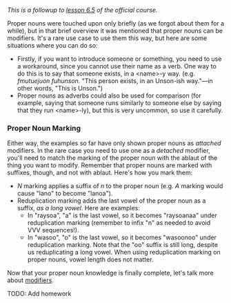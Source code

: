 *This is a followup to [lesson 6.5](https://docs.google.com/document/d/19m6Y4VRxdaOJj9K_L4p33L36ilaNcg3eyKNfgyxHqyk/edit?usp=sharing) of the official course.*

Proper nouns were touched upon only briefly (as we forgot about them for a while), but in that brief overview it was mentioned that proper nouns can be modifiers. It's a rare use case to use them this way, but here are some situations where you can do so:

- Firstly, if you want to introduce someone or something, you need to use a workaround, since you cannot use their name as a verb. One way to do this is to say that someone exists, in a \<name>-y way. (e.g. *fmutuejuon fuhunson.* "This person exists, in an Unson-ish way."—in other words, "This is Unson.")
- Proper nouns as adverbs could also be used for comparison (for example, saying that someone runs similarly to someone else by saying that they run \<name>-ly), but this is very uncommon, so use it carefully.

### Proper Noun Marking

Either way, the examples so far have only shown proper nouns as *attached* modifiers. In the rare case you need to use one as a *detached* modifier, you'll need to match the marking of the proper noun with the ablaut of the thing you want to modify. Remember that proper nouns are marked with suffixes, though, and not with ablaut. Here's how you mark them:
  
- *N* marking applies a suffix of *n* to the proper noun (e.g. *A* marking would cause "lano" to become "lanoa").
- Reduplication marking adds the last vowel of the proper noun as a suffix, *as a long vowel*. Here are examples:
  - In "raysoa", "a" is the last vowel, so it becomes "raysoanaa" under reduplication marking (remember to infix "n" as needed to avoid VVV sequences!).
  - In "wasoo", "o" is the last vowel, so it becomes "wasoonoo" under reduplication marking. Note that the "oo" suffix is still long, despite us reduplicating a long vowel. When using reduplication marking on proper nouns, vowel length does not matter.
  
Now that your proper noun knowledge is finally complete, let's talk more about [modifiers](modifier-regrouping.md).

TODO: Add homework
